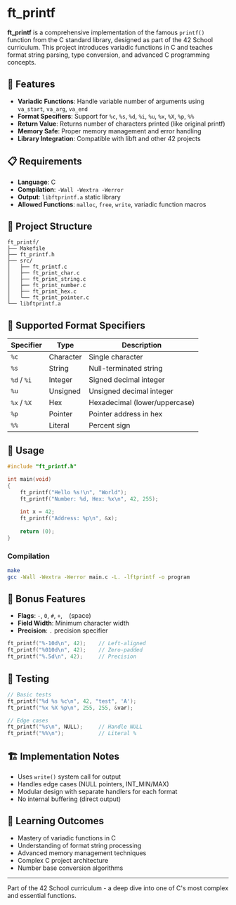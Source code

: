# ft_printf

**ft_printf** is a comprehensive implementation of the famous `printf()` function from the C standard library, designed as part of the 42 School curriculum. This project introduces variadic functions in C and teaches format string parsing, type conversion, and advanced C programming concepts.

## 🚀 Features

- **Variadic Functions**: Handle variable number of arguments using `va_start`, `va_arg`, `va_end`
- **Format Specifiers**: Support for `%c`, `%s`, `%d`, `%i`, `%u`, `%x`, `%X`, `%p`, `%%`
- **Return Value**: Returns number of characters printed (like original printf)
- **Memory Safe**: Proper memory management and error handling
- **Library Integration**: Compatible with libft and other 42 projects

## 📋 Requirements

- **Language**: C
- **Compilation**: `-Wall -Wextra -Werror`
- **Output**: `libftprintf.a` static library
- **Allowed Functions**: `malloc`, `free`, `write`, variadic function macros

## 📁 Project Structure

```
ft_printf/
├── Makefile
├── ft_printf.h
├── src/
│   ├── ft_printf.c
│   ├── ft_print_char.c
│   ├── ft_print_string.c
│   ├── ft_print_number.c
│   ├── ft_print_hex.c
│   └── ft_print_pointer.c
└── libftprintf.a
```

## 🎯 Supported Format Specifiers

| Specifier | Type | Description |
|-----------|------|-------------|
| `%c` | Character | Single character |
| `%s` | String | Null-terminated string |
| `%d` / `%i` | Integer | Signed decimal integer |
| `%u` | Unsigned | Unsigned decimal integer |
| `%x` / `%X` | Hex | Hexadecimal (lower/uppercase) |
| `%p` | Pointer | Pointer address in hex |
| `%%` | Literal | Percent sign |

## 🔧 Usage

```c
#include "ft_printf.h"

int main(void)
{
    ft_printf("Hello %s!\n", "World");
    ft_printf("Number: %d, Hex: %x\n", 42, 255);
    
    int x = 42;
    ft_printf("Address: %p\n", &x);
    
    return (0);
}
```

### Compilation
```bash
make
gcc -Wall -Wextra -Werror main.c -L. -lftprintf -o program
```

## 🎁 Bonus Features

- **Flags**: `-`, `0`, `#`, `+`, ` ` (space)
- **Field Width**: Minimum character width
- **Precision**: `.` precision specifier

```c
ft_printf("%-10d\n", 42);    // Left-aligned
ft_printf("%010d\n", 42);    // Zero-padded
ft_printf("%.5d\n", 42);     // Precision
```

## 🧪 Testing

```c
// Basic tests
ft_printf("%d %s %c\n", 42, "test", 'A');
ft_printf("%x %X %p\n", 255, 255, &var);

// Edge cases
ft_printf("%s\n", NULL);     // Handle NULL
ft_printf("%%\n");           // Literal %
```

## 🏗️ Implementation Notes

- Uses `write()` system call for output
- Handles edge cases (NULL pointers, INT_MIN/MAX)
- Modular design with separate handlers for each format
- No internal buffering (direct output)

## 📝 Learning Outcomes

- Mastery of variadic functions in C
- Understanding of format string processing
- Advanced memory management techniques
- Complex C project architecture
- Number base conversion algorithms

---

Part of the 42 School curriculum - a deep dive into one of C's most complex and essential functions.
